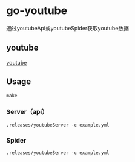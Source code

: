 # go-youtube

通过youtubeApi或youtubeSpider获取youtube数据

## youtube

[youtube](https://developers.google.com/youtube/v3/quickstart/go)

## Usage

```shell
make
```

### Server（api）

```shell
.releases/youtubeServer -c example.yml
```

### Spider

```shell
.releases/youtubeServer -c example.yml
```